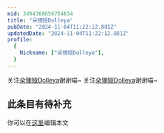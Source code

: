 ```yaml
---
mid: 3494368656754834
title: "朵狸娅Dolleya"
pubDate: "2024-11-04T11:22:12.881Z"
updatedDate: "2024-11-04T11:22:12.881Z"
profile:
  {
    Nickname: ["朵狸娅Dolleya"],
  }
---
```


关注[朵狸娅Dolleya](https://space.bilibili.com/3494368656754834)谢谢喵~ 关注[朵狸娅Dolleya](https://space.bilibili.com/3494368656754834)谢谢喵~

## 此条目有待补充
你可以在[这里](https://github.com/Yuhanawa/VTuber.ICU/edit/master/src/content/v/朵狸娅Dolleya/index.md)编辑本文
